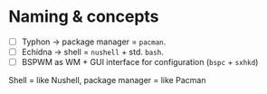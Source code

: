 # Naming & concepts

- [ ] Typhon &rarr; package manager = `pacman`.
- [ ] Echidna &rarr; shell = `nushell` + std. `bash`.
- [ ] BSPWM as WM + GUI interface for configuration (`bspc` + `sxhkd`)

Shell = like Nushell, package manager = like Pacman
